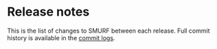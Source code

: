 # Release notes

This is the list of changes to SMURF between each release. Full commit history
is available in the [commit logs](https://github.com/The-Mitra-Lab/SMURF/commits/).
